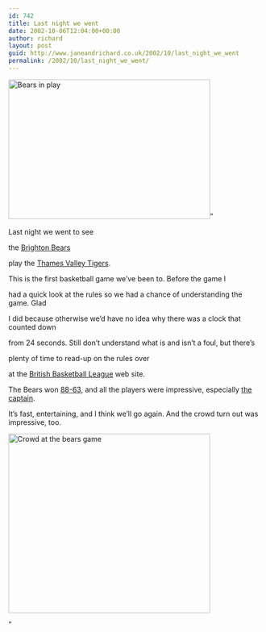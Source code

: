```yaml
---
id: 742
title: Last night we went
date: 2002-10-06T12:04:00+00:00
author: richard
layout: post
guid: http://www.janeandrichard.co.uk/2002/10/last_night_we_went
permalink: /2002/10/last_night_we_went/
---
```

<img src="http://v1.janeandrichard.co.uk/blog/img/bears01.jpg" width="400" height="277" alt="Bears in play" />&#8221;

Last night we went to see
  
the [Brighton Bears](http://www.brightonbears.com/)
  
play the [Thames Valley Tigers](http://www.tvtigers.co.uk/).
  
This is the first basketball game we&#8217;ve been to. Before the game I
  
had a quick look at the rules so we had a chance of understanding the game. Glad
  
I did because otherwise we&#8217;d have no idea why there was a clock that counted down
  
from 24 seconds. Still don&#8217;t understand what is and isn&#8217;t a foul, but there&#8217;s
  
plenty of time to read-up on the rules over
  
at the [British Basketball League](http://www.bbl.org.uk/) web site. 

The Bears won [88-63](http://www.brightonbears.com/news/news_detail.asp?news_id=92), and all the players were impressive, especially [the captain](http://www.brightonbears.com/team/randy_duck.asp). 

It&#8217;s fast, entertaining, and I think we&#8217;ll go again. And the crowd turn out was impressive, too.

<img src="http://v1.janeandrichard.co.uk/blog/img/bears02.jpg" width="400" height="356" alt="Crowd at the bears game" />

&#8221;
